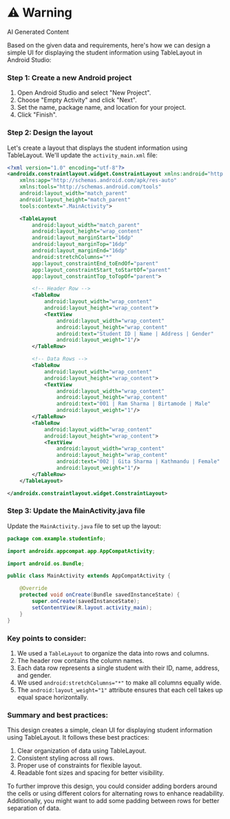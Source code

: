 <div class="warning"><h1>⚠️ Warning</h1><span>AI Generated Content</span></div>


Based on the given data and requirements, here's how we can design a simple UI for displaying the student information using TableLayout in Android Studio:

### Step 1: Create a new Android project

1. Open Android Studio and select "New Project".
2. Choose "Empty Activity" and click "Next".
3. Set the name, package name, and location for your project.
4. Click "Finish".

### Step 2: Design the layout

Let's create a layout that displays the student information using TableLayout. We'll update the `activity_main.xml` file:

```xml
<?xml version="1.0" encoding="utf-8"?>
<androidx.constraintlayout.widget.ConstraintLayout xmlns:android="http://schemas.android.com/apk/res/android"
    xmlns:app="http://schemas.android.com/apk/res-auto"
    xmlns:tools="http://schemas.android.com/tools"
    android:layout_width="match_parent"
    android:layout_height="match_parent"
    tools:context=".MainActivity">

    <TableLayout
        android:layout_width="match_parent"
        android:layout_height="wrap_content"
        android:layout_marginStart="16dp"
        android:layout_marginTop="16dp"
        android:layout_marginEnd="16dp"
        android:stretchColumns="*"
        app:layout_constraintEnd_toEndOf="parent"
        app:layout_constraintStart_toStartOf="parent"
        app:layout_constraintTop_toTopOf="parent">

        <!-- Header Row -->
        <TableRow
            android:layout_width="wrap_content"
            android:layout_height="wrap_content">
            <TextView
                android:layout_width="wrap_content"
                android:layout_height="wrap_content"
                android:text="Student ID | Name | Address | Gender"
                android:layout_weight="1"/>
        </TableRow>

        <!-- Data Rows -->
        <TableRow
            android:layout_width="wrap_content"
            android:layout_height="wrap_content">
            <TextView
                android:layout_width="wrap_content"
                android:layout_height="wrap_content"
                android:text="001 | Ram Sharma | Birtamode | Male"
                android:layout_weight="1"/>
        </TableRow>
        <TableRow
            android:layout_width="wrap_content"
            android:layout_height="wrap_content">
            <TextView
                android:layout_width="wrap_content"
                android:layout_height="wrap_content"
                android:text="002 | Gita Sharma | Kathmandu | Female"
                android:layout_weight="1"/>
        </TableRow>
    </TableLayout>

</androidx.constraintlayout.widget.ConstraintLayout>
```

### Step 3: Update the MainActivity.java file

Update the `MainActivity.java` file to set up the layout:

```java
package com.example.studentinfo;

import androidx.appcompat.app.AppCompatActivity;

import android.os.Bundle;

public class MainActivity extends AppCompatActivity {

    @Override
    protected void onCreate(Bundle savedInstanceState) {
        super.onCreate(savedInstanceState);
        setContentView(R.layout.activity_main);
    }
}
```

### Key points to consider:

1. We used a `TableLayout` to organize the data into rows and columns.
2. The header row contains the column names.
3. Each data row represents a single student with their ID, name, address, and gender.
4. We used `android:stretchColumns="*"` to make all columns equally wide.
5. The `android:layout_weight="1"` attribute ensures that each cell takes up equal space horizontally.

### Summary and best practices:

This design creates a simple, clean UI for displaying student information using TableLayout. It follows these best practices:

1. Clear organization of data using TableLayout.
2. Consistent styling across all rows.
3. Proper use of constraints for flexible layout.
4. Readable font sizes and spacing for better visibility.

To further improve this design, you could consider adding borders around the cells or using different colors for alternating rows to enhance readability. Additionally, you might want to add some padding between rows for better separation of data.
